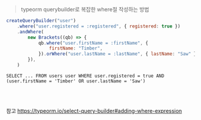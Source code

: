 > typeorm querybuilder로 복잡한 where절 작성하는 방법
```js
createQueryBuilder("user")
    .where("user.registered = :registered", { registered: true })
    .andWhere(
        new Brackets((qb) => {
            qb.where("user.firstName = :firstName", {
                firstName: "Timber",
            }).orWhere("user.lastName = :lastName", { lastName: "Saw" })
        }),
    )
```
```
SELECT ... FROM users user WHERE user.registered = true AND (user.firstName = 'Timber' OR user.lastName = 'Saw')
```

<br>
<br>

참고 https://typeorm.io/select-query-builder#adding-where-expression
